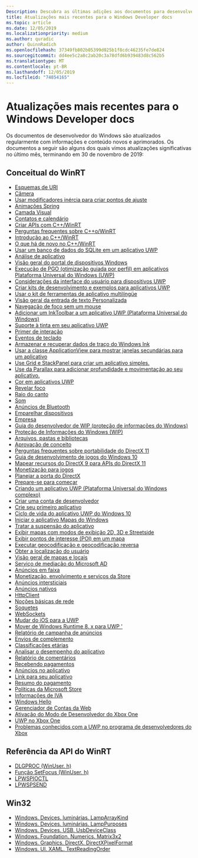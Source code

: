 ```yaml
---
Description: Descubra as últimas adições aos documentos para desenvolvedores do Windows.
title: Atualizações mais recentes para o Windows Developer docs
ms.topic: article
ms.date: 12/05/2019
ms.localizationpriority: medium
ms.author: quradic
author: QuinnRadich
ms.openlocfilehash: 37349fb802b05399d025b1f8cdc46235fe7de824
ms.sourcegitcommit: dd4ee5c2a8c2ab20c3a78dfd6b939483d8c562b5
ms.translationtype: MT
ms.contentlocale: pt-BR
ms.lasthandoff: 12/05/2019
ms.locfileid: "74854165"
---
```

# <a name="latest-updates-to-the-windows-developer-docs"></a>Atualizações mais recentes para o Windows Developer docs


Os documentos de desenvolvedor do Windows são atualizados regularmente com informações e conteúdo novos e aprimorados. Os documentos a seguir são alguns dos quais vimos atualizações significativas no último mês, terminando em 30 de novembro de 2019:


## <a name="winrt-conceptual"></a>Conceitual do WinRT

<ul>
<li><a href="https://docs.microsoft.com/windows/uwp/app-resources/uri-schemes">Esquemas de URI</a></li>
<li><a href="https://docs.microsoft.com/windows/uwp/audio-video-camera/camera">Câmera</a></li>
<li><a href="https://docs.microsoft.com/windows/uwp/composition/inertia-modifiers">Usar modificadores inércia para criar pontos de ajuste</a></li>
<li><a href="https://docs.microsoft.com/windows/uwp/composition/spring-animations">Animações Spring</a></li>
<li><a href="https://docs.microsoft.com/windows/uwp/composition/visual-layer">Camada Visual</a></li>
<li><a href="https://docs.microsoft.com/windows/uwp/contacts-and-calendar/index">Contatos e calendário</a></li>
<li><a href="https://docs.microsoft.com/windows/uwp/cpp-and-winrt-apis/author-apis">Criar APIs com C++/WinRT</a></li>
<li><a href="https://docs.microsoft.com/windows/uwp/cpp-and-winrt-apis/faq">Perguntas frequentes sobre C++o/WinRT</a></li>
<li><a href="https://docs.microsoft.com/windows/uwp/cpp-and-winrt-apis/get-started">Introdução ao C++/WinRT</a></li>
<li><a href="https://docs.microsoft.com/windows/uwp/cpp-and-winrt-apis/news">O que há de novo no C++/WinRT</a></li>
<li><a href="https://docs.microsoft.com/windows/uwp/data-access/sqlite-databases">Usar um banco de dados do SQLite em um aplicativo UWP</a></li>
<li><a href="https://docs.microsoft.com/windows/uwp/debug-test-perf/app-analysis">Análise de aplicativo</a></li>
<li><a href="https://docs.microsoft.com/windows/uwp/debug-test-perf/device-portal">Visão geral do portal de dispositivos Windows</a></li>
<li><a href="https://docs.microsoft.com/windows/uwp/debug-test-perf/pgo-for-uwp">Execução de PGO (otimização guiada por perfil) em aplicativos Plataforma Universal do Windows (UWP)</a></li>
<li><a href="https://docs.microsoft.com/windows/uwp/design/devices/index">Considerações da interface do usuário para dispositivos UWP</a></li>
<li><a href="https://docs.microsoft.com/windows/uwp/design/downloads/index">Criar kits de desenvolvimento e exemplos para aplicativos UWP</a></li>
<li><a href="https://docs.microsoft.com/windows/uwp/design/globalizing/use-mat">Usar o kit de ferramentas de aplicativo multilíngüe</a></li>
<li><a href="https://docs.microsoft.com/windows/uwp/design/input/custom-text-input">Visão geral da entrada de texto Personalizada</a></li>
<li><a href="https://docs.microsoft.com/windows/uwp/design/input/focus-navigation">Navegação de foco sem um mouse</a></li>
<li><a href="https://docs.microsoft.com/windows/uwp/design/input/ink-toolbar">Adicionar um InkToolbar a um aplicativo UWP (Plataforma Universal do Windows)</a></li>
<li><a href="https://docs.microsoft.com/windows/uwp/design/input/ink-walkthrough">Suporte à tinta em seu aplicativo UWP</a></li>
<li><a href="https://docs.microsoft.com/windows/uwp/design/input/input-primer">Primer de interação</a></li>
<li><a href="https://docs.microsoft.com/windows/uwp/design/input/keyboard-events">Eventos de teclado</a></li>
<li><a href="https://docs.microsoft.com/windows/uwp/design/input/save-and-load-ink">Armazenar e recuperar dados de traço do Windows Ink</a></li>
<li><a href="https://docs.microsoft.com/windows/uwp/design/layout/application-view">Usar a classe ApplicationView para mostrar janelas secundárias para um aplicativo</a></li>
<li><a href="https://docs.microsoft.com/windows/uwp/design/layout/grid-tutorial">Use Grid e StackPanel para criar um aplicativo simples.</a></li>
<li><a href="https://docs.microsoft.com/windows/uwp/design/motion/parallax">Use da Parallax para adicionar profundidade e movimentação ao seu aplicativo.</a></li>
<li><a href="https://docs.microsoft.com/windows/uwp/design/style/color">Cor em aplicativos UWP</a></li>
<li><a href="https://docs.microsoft.com/windows/uwp/design/style/reveal-focus">Revelar foco</a></li>
<li><a href="https://docs.microsoft.com/windows/uwp/design/style/rounded-corner">Raio do canto</a></li>
<li><a href="https://docs.microsoft.com/windows/uwp/design/style/sound">Som</a></li>
<li><a href="https://docs.microsoft.com/windows/uwp/devices-sensors/ble-beacon">Anúncios de Bluetooth</a></li>
<li><a href="https://docs.microsoft.com/windows/uwp/devices-sensors/pair-devices">Emparelhar dispositivos</a></li>
<li><a href="https://docs.microsoft.com/windows/uwp/enterprise/index">Empresa</a></li>
<li><a href="https://docs.microsoft.com/windows/uwp/enterprise/wip-dev-guide">Guia do desenvolvedor de WIP (proteção de informações do Windows)</a></li>
<li><a href="https://docs.microsoft.com/windows/uwp/enterprise/wip-hub">Proteção de Informações do Windows (WIP)</a></li>
<li><a href="https://docs.microsoft.com/windows/uwp/files/index">Arquivos, pastas e bibliotecas</a></li>
<li><a href="https://docs.microsoft.com/windows/uwp/gaming/concept-approval">Aprovação de conceito</a></li>
<li><a href="https://docs.microsoft.com/windows/uwp/gaming/directx-porting-faq">Perguntas frequentes sobre portabilidade do DirectX 11</a></li>
<li><a href="https://docs.microsoft.com/windows/uwp/gaming/e2e">Guia de desenvolvimento de jogos do Windows 10</a></li>
<li><a href="https://docs.microsoft.com/windows/uwp/gaming/feature-mapping">Mapear recursos do DirectX 9 para APIs do DirectX 11</a></li>
<li><a href="https://docs.microsoft.com/windows/uwp/gaming/monetization-for-games">Monetização para jogos</a></li>
<li><a href="https://docs.microsoft.com/windows/uwp/gaming/plan-your-directx-port">Planejar a porta do DirectX</a></li>
<li><a href="https://docs.microsoft.com/windows/uwp/get-started/get-set-up">Prepare-se para começar</a></li>
<li><a href="https://docs.microsoft.com/windows/uwp/get-started/plan-your-app">Criando um aplicativo UWP (Plataforma Universal do Windows complexo)</a></li>
<li><a href="https://docs.microsoft.com/windows/uwp/get-started/sign-up">Criar uma conta de desenvolvedor</a></li>
<li><a href="https://docs.microsoft.com/windows/uwp/get-started/your-first-app">Crie seu primeiro aplicativo</a></li>
<li><a href="https://docs.microsoft.com/windows/uwp/launch-resume/app-lifecycle">Ciclo de vida do aplicativo UWP do Windows 10</a></li>
<li><a href="https://docs.microsoft.com/windows/uwp/launch-resume/launch-maps-app">Iniciar o aplicativo Mapas do Windows</a></li>
<li><a href="https://docs.microsoft.com/windows/uwp/launch-resume/suspend-an-app">Tratar a suspensão do aplicativo</a></li>
<li><a href="https://docs.microsoft.com/windows/uwp/maps-and-location/display-maps">Exibir mapas com modos de exibição 2D, 3D e Streetside</a></li>
<li><a href="https://docs.microsoft.com/windows/uwp/maps-and-location/display-poi">Exibir pontos de interesse (POI) em um mapa</a></li>
<li><a href="https://docs.microsoft.com/windows/uwp/maps-and-location/geocoding">Executar geocodificação e geocodificação reversa</a></li>
<li><a href="https://docs.microsoft.com/windows/uwp/maps-and-location/get-location">Obter a localização do usuário</a></li>
<li><a href="https://docs.microsoft.com/windows/uwp/maps-and-location/index">Visão geral de mapas e locais</a></li>
<li><a href="https://docs.microsoft.com/windows/uwp/monetize/ad-mediation-service">Serviço de mediação do Microsoft AD</a></li>
<li><a href="https://docs.microsoft.com/windows/uwp/monetize/banner-ads">Anúncios em faixa</a></li>
<li><a href="https://docs.microsoft.com/windows/uwp/monetize/index">Monetização, envolvimento e serviços da Store</a></li>
<li><a href="https://docs.microsoft.com/windows/uwp/monetize/interstitial-ads">Anúncios intersticiais</a></li>
<li><a href="https://docs.microsoft.com/windows/uwp/monetize/native-ads">Anúncios nativos</a></li>
<li><a href="https://docs.microsoft.com/windows/uwp/networking/httpclient">HttpClient</a></li>
<li><a href="https://docs.microsoft.com/windows/uwp/networking/networking-basics">Noções básicas de rede</a></li>
<li><a href="https://docs.microsoft.com/windows/uwp/networking/sockets">Soquetes</a></li>
<li><a href="https://docs.microsoft.com/windows/uwp/networking/websockets">WebSockets</a></li>
<li><a href="https://docs.microsoft.com/windows/uwp/porting/ios-to-uwp-root">Mudar do iOS para a UWP</a></li>
<li><a href="https://docs.microsoft.com/windows/uwp/porting/w8x-to-uwp-root">Mover de Windows Runtime 8. x para UWP '</a></li>
<li><a href="https://docs.microsoft.com/windows/uwp/publish/ad-campaign-report">Relatório de campanha de anúncios</a></li>
<li><a href="https://docs.microsoft.com/windows/uwp/publish/add-on-submissions">Envios de complemento</a></li>
<li><a href="https://docs.microsoft.com/windows/uwp/publish/age-ratings">Classificações etárias</a></li>
<li><a href="https://docs.microsoft.com/windows/uwp/publish/analytics">Analisar o desempenho do aplicativo</a></li>
<li><a href="https://docs.microsoft.com/windows/uwp/publish/feedback-report">Relatório de comentários</a></li>
<li><a href="https://docs.microsoft.com/windows/uwp/publish/getting-paid-apps">Recebendo pagamentos</a></li>
<li><a href="https://docs.microsoft.com/windows/uwp/publish/in-app-ads">Anúncios no aplicativo</a></li>
<li><a href="https://docs.microsoft.com/windows/uwp/publish/link-to-your-app">Link para seu aplicativo</a></li>
<li><a href="https://docs.microsoft.com/windows/uwp/publish/payout-summary">Resumo do pagamento</a></li>
<li><a href="https://docs.microsoft.com/windows/uwp/publish/store-policies">Políticas da Microsoft Store</a></li>
<li><a href="https://docs.microsoft.com/windows/uwp/publish/vat-info">Informações de IVA</a></li>
<li><a href="https://docs.microsoft.com/windows/uwp/security/microsoft-passport">Windows Hello</a></li>
<li><a href="https://docs.microsoft.com/windows/uwp/security/web-account-manager">Gerenciador de Contas da Web</a></li>
<li><a href="https://docs.microsoft.com/windows/uwp/xbox-apps/devkit-activation">Ativação do Modo de Desenvolvedor do Xbox One</a></li>
<li><a href="https://docs.microsoft.com/windows/uwp/xbox-apps/index">UWP no Xbox One</a></li>
<li><a href="https://docs.microsoft.com/windows/uwp/xbox-apps/known-issues">Problemas conhecidos com a UWP no programa de desenvolvedores do Xbox</a></li>
</ul>



## <a name="winrt-api-reference"></a>Referência da API do WinRT

<ul>
<li><a href="https://docs.microsoft.com/windows/win32/api/winuser/nc-winuser-dlgproc">DLGPROC (WinUser. h)</a></li>
<li><a href="https://docs.microsoft.com/windows/win32/api/winuser/nf-winuser-setfocus">Função SetFocus (WinUser. h)</a></li>
<li><a href="https://docs.microsoft.com/windows/win32/api/ws2spi/nc-ws2spi-lpwspioctl">LPWSPIOCTL</a></li>
<li><a href="https://docs.microsoft.com/windows/win32/api/ws2spi/nc-ws2spi-lpwspsend">LPWSPSEND</a></li>
</ul>

## <a name="win32"></a>Win32

<ul>
<li><a href="https://docs.microsoft.com/uwp/api/windows.devices.lights.lamparraykind">Windows. Devices. luminárias. LampArrayKind</a></li>
<li><a href="https://docs.microsoft.com/uwp/api/windows.devices.lights.lamppurposes">Windows. Devices. luminárias. LampPurposes</a></li>
<li><a href="https://docs.microsoft.com/uwp/api/windows.devices.usb.usbdeviceclass">Windows. Devices. USB. UsbDeviceClass</a></li>
<li><a href="https://docs.microsoft.com/uwp/api/windows.foundation.numerics.matrix3x2">Windows. Foundation. Numerics. Matrix3x2</a></li>
<li><a href="https://docs.microsoft.com/uwp/api/windows.graphics.directx.directxpixelformat">Windows. Graphics. DirectX. DirectXPixelFormat</a></li>
<li><a href="https://docs.microsoft.com/uwp/api/windows.ui.xaml.textreadingorder">Windows. UI. XAML. TextReadingOrder</a></li>
</ul>